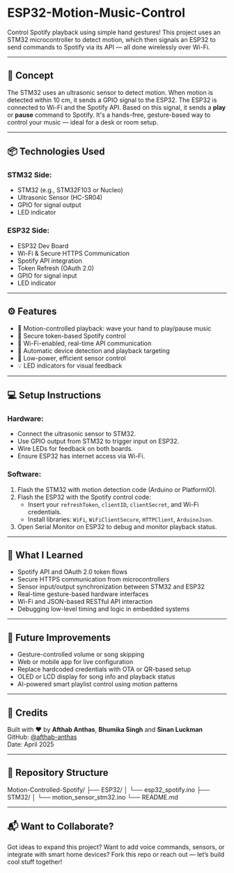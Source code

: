 # ESP32-Motion-Music-Control

Control Spotify playback using simple hand gestures! This project uses an STM32 microcontroller to detect motion, which then signals an ESP32 to send commands to Spotify via its API — all done wirelessly over Wi-Fi.

---

## 🧠 Concept

The STM32 uses an ultrasonic sensor to detect motion. When motion is detected within 10 cm, it sends a GPIO signal to the ESP32. The ESP32 is connected to Wi-Fi and the Spotify API. Based on this signal, it sends a **play** or **pause** command to Spotify. It's a hands-free, gesture-based way to control your music — ideal for a desk or room setup.

---

## 📦 Technologies Used

### STM32 Side:
- STM32 (e.g., STM32F103 or Nucleo)
- Ultrasonic Sensor (HC-SR04)
- GPIO for signal output
- LED indicator

### ESP32 Side:
- ESP32 Dev Board
- Wi-Fi & Secure HTTPS Communication
- Spotify API integration
- Token Refresh (OAuth 2.0)
- GPIO for signal input
- LED indicator

---

## ⚙️ Features

- 👋 Motion-controlled playback: wave your hand to play/pause music  
- 🔐 Secure token-based Spotify control  
- 📶 Wi-Fi-enabled, real-time API communication  
- 🔁 Automatic device detection and playback targeting  
- 🔋 Low-power, efficient sensor control  
- 💡 LED indicators for visual feedback  

---

## 💻 Setup Instructions

### Hardware:
- Connect the ultrasonic sensor to STM32.
- Use GPIO output from STM32 to trigger input on ESP32.
- Wire LEDs for feedback on both boards.
- Ensure ESP32 has internet access via Wi-Fi.

### Software:
1. Flash the STM32 with motion detection code (Arduino or PlatformIO).
2. Flash the ESP32 with the Spotify control code:
   - Insert your `refreshToken`, `clientID`, `clientSecret`, and Wi-Fi credentials.
   - Install libraries: `WiFi`, `WiFiClientSecure`, `HTTPClient`, `ArduinoJson`.
3. Open Serial Monitor on ESP32 to debug and monitor playback status.

---

## 🧪 What I Learned

- Spotify API and OAuth 2.0 token flows
- Secure HTTPS communication from microcontrollers
- Sensor input/output synchronization between STM32 and ESP32
- Real-time gesture-based hardware interfaces
- Wi-Fi and JSON-based RESTful API interaction
- Debugging low-level timing and logic in embedded systems

---

## 🚀 Future Improvements

- Gesture-controlled volume or song skipping
- Web or mobile app for live configuration
- Replace hardcoded credentials with OTA or QR-based setup
- OLED or LCD display for song info and playback status
- AI-powered smart playlist control using motion patterns

---

## 🤝 Credits

Built with ❤️ by **Afthab Anthas**, **Bhumika Singh** and **Sinan Luckman**   
GitHub: [@afthab-anthas](https://github.com/afthab-anthas)  
Date: April 2025

---


## 📂 Repository Structure
Motion-Controlled-Spotify/ ├── ESP32/ │ └── esp32_spotify.ino ├── STM32/ │ └── motion_sensor_stm32.ino └── README.md

---

## 📬 Want to Collaborate?

Got ideas to expand this project? Want to add voice commands, sensors, or integrate with smart home devices? Fork this repo or reach out — let’s build cool stuff together!



